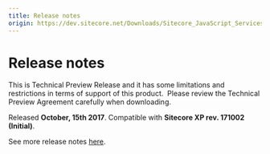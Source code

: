 ```yaml
---
title: Release notes
origin: https://dev.sitecore.net/Downloads/Sitecore_JavaScript_Services/90_Tech_Preview/Sitecore_JavaScript_Services_90_Tech_Preview/Release_Notes
---
```


# Release notes

  <Alert variant='warning' mb={4}>
    <AlertIcon />
    This is Technical Preview Release and it has some limitations and restrictions in terms of support of this product.   
Please review the Technical Preview Agreement carefully when downloading.
  </Alert>
  

Released **October, 15th 2017**. Compatible with **Sitecore XP rev. 171002 (Initial)**.

See more release notes [here](https://jss.sitecore.net/#/release-notes?id=release-notes).